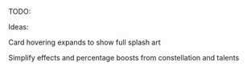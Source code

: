 TODO:


Ideas:


Card hovering expands to show full splash art


Simplify effects and percentage boosts from constellation and talents
